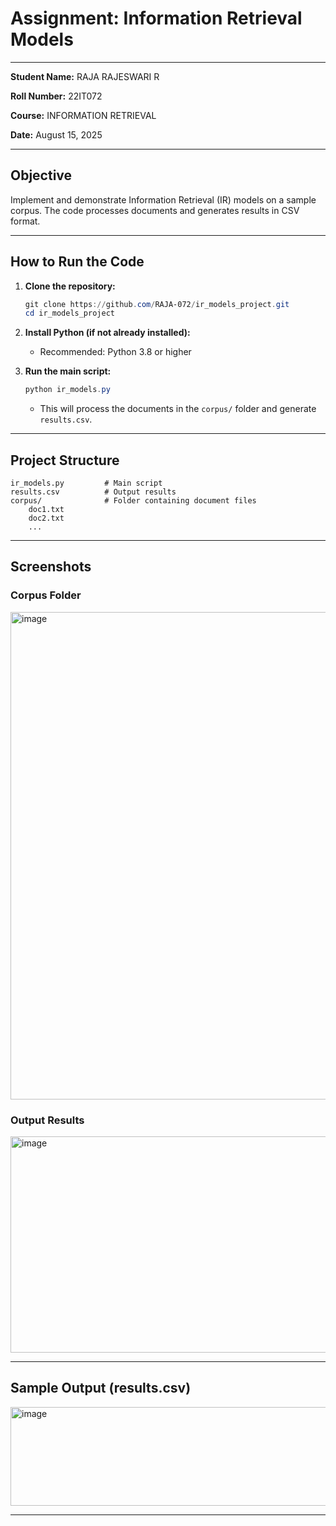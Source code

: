 
# Assignment: Information Retrieval Models

---

**Student Name:** RAJA RAJESWARI R

**Roll Number:** 22IT072

**Course:** INFORMATION RETRIEVAL

**Date:** August 15, 2025

---

## Objective
Implement and demonstrate Information Retrieval (IR) models on a sample corpus. The code processes documents and generates results in CSV format.

---

## How to Run the Code
1. **Clone the repository:**
   ```powershell
   git clone https://github.com/RAJA-072/ir_models_project.git
   cd ir_models_project
   ```

2. **Install Python (if not already installed):**
   - Recommended: Python 3.8 or higher

3. **Run the main script:**
   ```powershell
   python ir_models.py
   ```
   - This will process the documents in the `corpus/` folder and generate `results.csv`.

---

## Project Structure
```
ir_models.py         # Main script
results.csv          # Output results
corpus/              # Folder containing document files
    doc1.txt
    doc2.txt
    ...
```

---

## Screenshots

### Corpus Folder
<img width="1894" height="780" alt="image" src="https://github.com/user-attachments/assets/96a9564a-c9a7-4953-a171-e108cbca0d74" />


### Output Results
<img width="1306" height="346" alt="image" src="https://github.com/user-attachments/assets/ba2aed94-f0d0-47df-9d1f-a9f5aa0a37c1" />


---

## Sample Output (results.csv)

<img width="1391" height="158" alt="image" src="https://github.com/user-attachments/assets/7fdb517c-e49c-442c-b484-efcdc3ea27db" />



---
